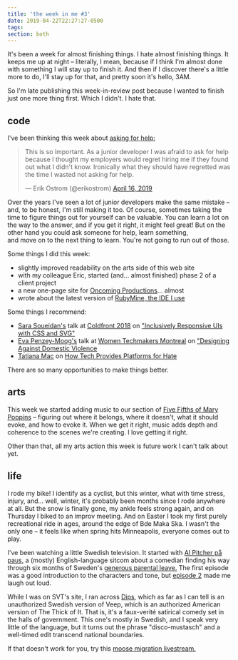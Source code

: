 ```yaml
---
title: 'the week in me #3'
date: 2019-04-22T22:27:27-0500
tags:
section: both
---
```


It's been a week for almost finishing things. I hate almost finishing
things. It keeps me up at night – literally, I mean, because if I think
I'm almost done with something I will stay up to finish it. And then if
I discover there's a little more to do, I'll stay up for that, and
pretty soon it's hello, 3AM.

So I'm late publishing this week-in-review post because I wanted
to finish just one more thing first. Which I didn't. I hate that.

## code

I've been thinking this week about [asking for help:][help]

<blockquote class="twitter-tweet" data-lang="en"><p lang="en" dir="ltr">This is so important. As a junior developer I was afraid to ask for help because I thought my employers would regret hiring me if they found out what I didn&#39;t know. Ironically what they should have regretted was the time I wasted not asking for help.</p>&mdash; Erik Ostrom (@erikostrom) <a href="https://twitter.com/erikostrom/status/1118299780315115520?ref_src=twsrc%5Etfw">April 16, 2019</a></blockquote>
<script async src="https://platform.twitter.com/widgets.js" charset="utf-8"></script>

Over the years I've seen a lot of junior developers make the same mistake –
and, to be honest, I'm still making it too. Of course, sometimes taking
the time to figure things out for yourself can be valuable. You can learn
a lot on the way to the answer, and if you get it right, it might feel
great! But on the other hand you could ask someone for help, learn something,  
and move on to the next thing to learn. You're not going to run out of those.

Some things I did this week:

- slightly improved readability on the arts side of this web site
- with my colleague Eric, started (and... almost finished) phase&nbsp;2 of a
  client project
- a new one-page site for [Oncoming Productions][oncoming]... almost
- wrote about the latest version of [RubyMine, the IDE I use][rubymine-post]

Some things I recommend:

- [Sara Soueidan's][soueidan] talk at
  [Coldfront 2018][coldfront-2018] on
  ["Inclusively Responsive UIs with CSS and SVG"][soueidan-talk]
- [Eva Penzey-Moog's][penzey-moog] talk at
  [Women Techmakers Montreal][wtm-montreal] on
  ["Designing Against Domestic Violence][penzey-moog-talk]
- [Tatiana Mac][mac] on
  [How Tech Provides Platforms for Hate][canary]

There are so many opportunities to make things better.

## arts

This week we started adding music to our section of
[Five Fifths of Mary Poppins][poppins] – figuring out where it belongs,
where it doesn't, what it should evoke, and how to evoke it. When we get
it right, music adds depth and coherence to the scenes we're creating.
I love getting it right.

Other than that, all my arts action this week is future work I can't
talk about yet.

## life

I rode my bike! I identify as a cyclist, but this winter, what with
time stress, injury, and... well, winter, it's probably been months
since I rode anywhere at all. But the snow is finally gone, my ankle
feels strong again, and on Thursday I biked to an improv meeting.
And on Easter I took my first purely recreational ride in ages,
around the edge of Bde Maka Ska. I wasn't the only one – it feels
like when spring hits Minneapolis, everyone comes out to play.

I've been watching a little Swedish television. It started with
[Al Pitcher på paus,][pitcher] a (mostly) English-language sitcom
about a comedian finding his way through six months of Sweden's
[generous parental leave.][parental-leave] The first episode was
a good introduction to the characters and tone, but [episode 2][pitcher-2]
made me laugh out loud.

While I was on SVT's site, I ran across [Dips,][dips] which as far as
I can tell is an unauthorized Swedish version of Veep, which is an
authorized American version of The Thick of It. That is, it's a
faux-verité satirical comedy set in the halls of government. This
one's mostly in Swedish, and I speak very little of the language,
but it turns out the phrase "disco-mustasch" and a well-timed edit
transcend national boundaries.

If that doesn't work for you, try this
[moose migration livestream.][moose]

[help]: https://twitter.com/erikostrom/status/1118299780315115520
[rubymine-post]: https://www.erikostrom.com/code/words/ruby-mine-2019-1
[soueidan]: https://www.sarasoueidan.com
[soueidan-talk]: https://youtu.be/TbOxPhcVzCc
[coldfront-2018]: https://2018.coldfront.co
[penzey-moog]: https://evapenzeymoog.com
[penzey-moog-talk]: https://youtu.be/P64RHUSRtSA
[wtm-montreal]: https://wtmmontreal.com
[mac]: https://tatianamac.com/
[canary]: https://alistapart.com/article/canary-in-a-coal-mine-how-tech-provides-platforms-for-hate/
[oncoming]: http://www.oncomingproductions.com/
[poppins]: https://www.minnesotafringe.org/event-calendar/five-fifths
[pitcher]: https://www.svt.se/al-pitcher-pa-paus/
[pitcher-2]: https://www.svtplay.se/video/21744986/al-pitcher-pa-paus/al-pitcher-pa-paus-sasong-1-avsnitt-2
[parental-leave]: https://sweden.se/society/10-things-that-make-sweden-family-friendly/
[dips]: https://www.svtplay.se/video/20495012/dips/dips-svensk-kinesiskt-pang-pang
[moose]: https://www.svtplay.se/video/21732978/den-stora-algvandringen/den-stora-algvandringen-slow-tv-sasong-1-22-apr-06-00-1?start=auto&tab=2019
